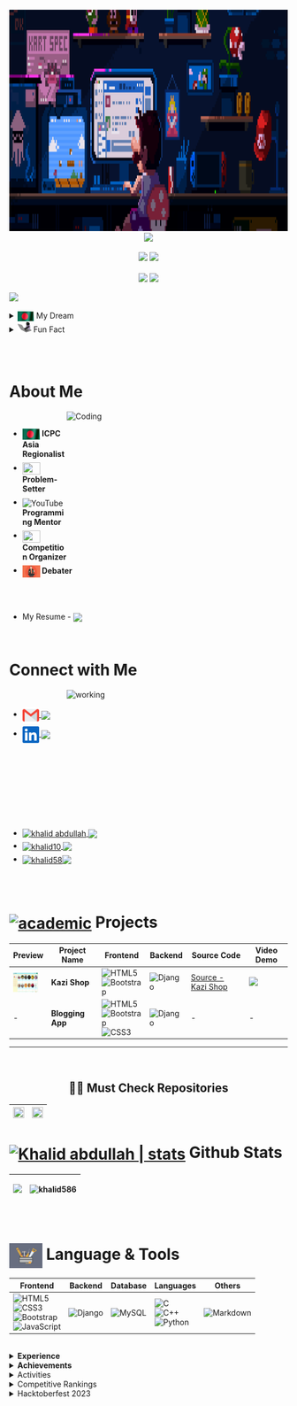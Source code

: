 <p align="center"> <a target="_blank" rel="noopener noreferrer" href="#"><img width="800" height="400" src="assets/banner%20gif.gif"></a> <br>
<a href="https://github.com/DenverCoder1/readme-typing-svg"><img src="https://readme-typing-svg.herokuapp.com?font=Time+New+Roman&color=0BF700&background=FF000000&size=25&center=true&vCenter=true&width=600&height=70&lines=Assalamu+Alaikum;Welcome+to+My+Profile"></a>

<p align = "center"><img align = "center" src = "https://media.tenor.com/yWSRmymbuBkAAAAM/waving-hi.gif" width = "40px"> <a href = "https://drive.google.com/file/d/1I9a2c-kg4D501A1PyovhlvmF93PW23V2/view?usp=drivesdk"><img align = "center" src = "https://img.shields.io/badge/Khalid Abdullah-white.svg?" width = "200px"></a></p>
<h4 align="center">  <img align = "center" src = "https://1.bp.blogspot.com/-qngrm2FfQFM/YDErXYiIDiI/AAAAAAAA3yE/6eUiEF8lxc8Qg--03XFRy5w4PP6ujKipACLcBGAsYHQ/s0/Flag_of_Bangladesh.gif" width = "30px"> <a href = "https://icpc.global/ICPCID/DCRIAR9MRAEU" target = "_blank"> <img align = "center" src = "https://img.shields.io/badge/Bangladeshi Sports Programmer-%23E60023.svg?"></a>  </h4>

<!-- <br><br> | <img align = "center" src = "https://cdn.dribbble.com/users/1708950/screenshots/4188877/media/6b06a38e84212c55eac1ef33dbd3d318.gif" width = "25px"> | <img align = "center" src = "https://img.shields.io/badge/Fullstack Developer-%2300f.svg?"> |
 -->


<!-- For resume [![Resume](https://img.shields.io/badge/-Resume-success)]()-->

                                                                                                                                                           
[![](https://visitcount.itsvg.in/api?id=khalid586&icon=0&color=11)](https://visitcount.itsvg.in)


<details>
  <summary>
    <img align = "center"  src = "assets/BD%20waving%20flag.gif" width = "30px"> My Dream
  </summary>
  <ul>
      <li><i> Representing <img align = "center"  src = "assets/BD%20waving%20flag.gif" width = "30px"><b> Bangladesh </b> at the <img src ="images.png" height = "20px" width = "25px" align = "center"> GLOBAL Arena and wave the Flag <img align = "center" src = "assets/BD%20waving%20flag.gif" width = "30px"></i>
      </li>
  </ul>
</details>

<details>
  <summary>
    <img src="assets/typing%20cat.gif" width = "25px" height = "20px"  data-animated-image="" > Fun Fact
  </summary>
You don't need money to give a star <img src = "https://cdn.dribbble.com/users/1708950/screenshots/4188877/media/6b06a38e84212c55eac1ef33dbd3d318.gif" width = "27px" align = "center"> <br> If you  like my readme , give it a star <img align = "center" src = "https://cdn.dribbble.com/users/193260/screenshots/2658632/animated_stars.gif" width = "27px"> <br> 😉😉
</details>

<br><br>

<div>
 
# About Me 
  <img align="right" alt="Coding" width="400px" height="250px" src="https://cdn.dribbble.com/users/1618311/screenshots/7078466/media/0e691bf24a50a4fad22b5dce9d415213.gif"> 
  <br>


  <ul>
    <li style="margin-bottom: 7px;"><b> <img align = "center" src = "assets/BD%20waving%20flag.gif" width = "32px" height = "20px" > ICPC Asia Regionalist</b> </li>
    <li style="margin-bottom: 7px;"><img align = "center" src = "https://cdn.dribbble.com/users/108637/screenshots/2971812/comp_1.gif" width = "32px" height = "22px"> <b>Problem-Setter</b></li>
    <li style="margin-bottom: 7px;"><img align="center" alt="YouTube" width = "32px" height = "22px" src="https://cdn.dribbble.com/users/2493316/screenshots/14030448/media/8b87a18633c28586e4a315bcdaab031b.gif"><b> Programming Mentor</b></li>
    <li style="margin-bottom: 7px;"><img align = "center" src = "https://i.pinimg.com/originals/de/01/e7/de01e79dd4c5a4a07ba9ede68dc62486.gif" width = "32px" height = "22px"> <b>Competition Organizer </b></li>
    <!-- <li style="margin-bottom: 7px;"><img align="center" alt="YouTube" width="25px" height = "20px" src="assets/youtube.png"><b> <img align = "center" src = "https://img.shields.io/badge/Content Creator-grey.svg?"></b></li> -->
    <li style="margin-bottom: 7px;"><img align = "center" src = "assets/speak.webp" width = "32px" height = "22px"><b> Debater</b></li>
  </ul> 
 <br><br>

- My Resume - <a href = "https://drive.google.com/file/d/16ghZ_hK0qpwYexd48JEGBQ8fiQ3UBhHD/view?usp=sharing"><img align = "center" src = "https://img.shields.io/badge/Khalid Abdullah -%23E60023.svg?"></a>

</div>

<br>

<div>

# Connect with Me

<img align="right" alt="working" width="400px" height="250px" src="assets/social.gif"> 
  <br>
<ul>
  <li style="margin-bottom: 5px;"> <a href = "mailto:iamkhalidabd@gmail.com"><img align="center" alt="Khalid abdullah | Gmail" width="30px"  src="gmail.png" /> <img align = "center" src = "https://img.shields.io/badge/iamkhalidabd@gmail.com-%23E60023.svg?"></a></li>
  <li style="margin-bottom: 5px;"> <a href = "https://www.linkedin.com/in/khalid-abdullah-47b655190/"> <img align="center" alt="Khalid abdullah | LinkedIn" width="30px" src="linkedin.svg"> <img src = "https://img.shields.io/badge/Khalid Abdullah-%230077B5.svg?logo=linkedin&logoColor=white" align = "center"></a> </li>     
  <li style="margin-bottom: 5px;"> <a href="https://fb.com/profile.php?id=100008925970800" target="blank"><img align="center" src="https://raw.githubusercontent.com/rahuldkjain/github-profile-readme-generator/master/src/images/icons/Social/facebook.svg" alt="khalid abdullah" width="30" />  <img align = "center" src = "https://img.shields.io/badge/Khalid Abdullah-%231877F2.svg?logo=Facebook&logoColor=white">  </a></li>
  <li style="margin-bottom: 5px;"><a href="https://codeforces.com/profile/khalid10" target="blank"><img align="center" src="https://raw.githubusercontent.com/rahuldkjain/github-profile-readme-generator/master/src/images/icons/Social/codeforces.svg" alt="khalid10" height="30" width="40" /> <img align = "center" src = "https://img.shields.io/badge/Codeforces-%23FFE953.svg?"></a></li>
  <li style="margin-bottom: 5px;"><a href="https://www.leetcode.com/khalidcomilla58
  " target="blank"><img align="center" src="https://raw.githubusercontent.com/rahuldkjain/github-profile-readme-generator/master/src/images/icons/Social/leet-code.svg" alt="khalid58" height="30" width="40" /><img align = "center" src = "https://img.shields.io/badge/Leetcode-%23E34F26.svg?"></a></li>
</ul>
</div>

<br><br>


# [<img align = "center" alt = "academic" src = "https://cdn.dribbble.com/users/2131993/screenshots/4948736/media/421d4ed2f3d23c73d64d20963f61f422.gif"  width="70px">]() Projects

|Preview|Project Name|Frontend|Backend|Source Code|Video Demo|
|-|-|-|-|-|-|
|<img align = "center" src = "assets/Homepage.png" height = "35px" width = "45px">|<b>Kazi Shop</b>|![HTML5](https://img.shields.io/badge/html5-%23E34F26.svg?style=flat&logo=html5&logoColor=white)<br>![Bootstrap](https://img.shields.io/badge/bootstrap-%23563D7C.svg?style=flat&logo=bootstrap&logoColor=white)|![Django](https://img.shields.io/badge/django-%23092E20.svg?style=flat&logo=django&logoColor=white)| [Source - Kazi Shop](https://github.com/khalid586/Kazi-Shop) |<a href = "https://youtu.be/x27qBDEJ1HY"> <img src = "https://cdn.dribbble.com/users/1369921/screenshots/3699553/media/632fe87d30ef9413a3512dd317727b8b.gif" width = "70px"> </a>|
|-|<b>Blogging App</b>|![HTML5](https://img.shields.io/badge/html5-%23E34F26.svg?style=flat&logo=html5&logoColor=white)<br>![Bootstrap](https://img.shields.io/badge/bootstrap-%23563D7C.svg?style=flat&logo=bootstrap&logoColor=white)<br> ![CSS3](https://img.shields.io/badge/css3-%231572B6.svg?style=flat&logo=css3&logoColor=white)|![Django](https://img.shields.io/badge/django-%23092E20.svg?style=flat&logo=django&logoColor=white)|-|-|


<hr>
<br>

<h2 align="center">👨‍💻 Must Check Repositories </h2>

|<a href="https://github.com/khalid586/Competitive-programming-Topics" title="Software"><img width = "100%" height="100%" src="https://github-readme-stats.vercel.app/api/pin/?username=khalid586&repo=Competitive-programming-Topics&theme=react&border_color=61dafb&border_radius=10"></a>|<a href="https://github.com/khalid586/CSES-Problemset-Solutions" title="RailSheba"><img height="100%"  width = "100%" src="https://github-readme-stats.vercel.app/api/pin/?username=khalid586&repo=CSES-Problemset-Solutions&theme=react&border_color=61dafb&border_radius=10"></a>|
|-|-|
<!-- <br/><br/><br/><br/><br/><br/>
<div width="100%" align="center"><a align="left" href="https://github.com/mdsajalcse/Explore-JavaScript" title="JavaScript"><img align="left" height="115" src="https://github-readme-stats.vercel.app/api/pin/?username=mdsajalcse&repo=Explore-JavaScript&theme=react&border_color=61dafb&border_radius=10"></a><a align="right" href="https://github.com/mdsajalcse/C-Programming-Math-Functions" title="C-Programming-Math-Functions"><img align="right" height="115" src="https://github-readme-stats.vercel.app/api/pin/?username=mdsajalcse&repo=C-Programming-Math-Functions&theme=react&border_color=61dafb&border_radius=10"></a> -->

<div>

# [<img align="center" alt="Khalid abdullah | stats" width="65px" src="https://cdn.dribbble.com/users/72535/screenshots/2630779/data_visualization_by_jardson_almeida.gif">]() Github Stats

<table>
      <thead>
            <tr>
                  <th>
                        <p align="center"><img src="https://github-readme-streak-stats.herokuapp.com/?user=khalid586&theme=midnight-purple&hide_border=false"></p>
                  </th>
                  <th>
                        <p align="center"><img src="https://github-readme-stats.vercel.app/api?username=khalid586&show_icons=true&theme=midnight-purple&locale=en"&include_all_commits=false&count_private=true" alt="khalid586"> </p>
                  </th>
            </tr>
      </thead>
</table>

</div>

<br>


# [<img align="center" alt="Khalid abdullah | ICPC" width="60px" src="assets/Tools 2.gif">]() Language & Tools



|Frontend|Backend|Database|Languages|Others|
|-|-|-|-|-|
|![HTML5](https://img.shields.io/badge/html5-%23E34F26.svg?style=flat&logo=html5&logoColor=white)<br> ![CSS3](https://img.shields.io/badge/css3-%231572B6.svg?style=flat&logo=css3&logoColor=white)<br>![Bootstrap](https://img.shields.io/badge/bootstrap-%23563D7C.svg?style=flat&logo=bootstrap&logoColor=white)<br>![JavaScript](https://img.shields.io/badge/javascript-%23323330.svg?style=flat&logo=javascript&logoColor=%23F7DF1E)|![Django](https://img.shields.io/badge/django-%23092E20.svg?style=flat&logo=django&logoColor=white)|![MySQL](https://img.shields.io/badge/mysql-%2300f.svg?style=flat&logo=mysql&logoColor=white)| ![C](https://img.shields.io/badge/c-%2300599C.svg?style=flat&logo=c&logoColor=white)<br> ![C++](https://img.shields.io/badge/c++-%2300599C.svg?style=flat&logo=c%2B%2B&logoColor=white)<br>![Python](https://img.shields.io/badge/python-3670A0?style=flat&logo=python&logoColor=ffdd54)<br>|![Markdown](https://img.shields.io/badge/markdown-%23000000.svg?style=flat&logo=markdown&logoColor=white)|

<br>



<details>
<summary><b>Experience</b></summary>

<h1> <img align = "center" alt = "academic" src = "assets/green stat.gif"  width="60px" height = "45px"> <a href = "http://www.github.com/khalid586"> <img align = "center" src = "https://img.shields.io/badge/Experience-%23E60023.svg?style=flat" width = "130px"></a> </h1>
  <img align="right" alt="Coding" width="400px" height="280px" src="assets/new.gif">
  <p> <b>Brief</b> </p>
<ul>
    <li style="margin-bottom: 12px;"><img align = "center" src = "https://cdn.dribbble.com/users/2131993/screenshots/4948736/media/421d4ed2f3d23c73d64d20963f61f422.gif" width = "40px" height = "25px"><b>Participated in ICPC Asia Dhaka regional 3 times</b></li>
    <li style="margin-bottom: 12px;"><img align = "center" src = "https://cdn.dribbble.com/users/1708950/screenshots/4188877/media/6b06a38e84212c55eac1ef33dbd3d318.gif" width = "40px" height = "25px"><b> Solved 1000+ algorithmic problems </b>on various coding platforms</li>
    <li style="margin-bottom: 12px;"><img align = "center" src = "https://www.lambdatest.com/resources/images/news24.gif" width = "40px" height = "25px"> Participated in <b>50+ Online Programming Competitions</li>
    <li style="margin-bottom: 12px;"><img align = "center" src = "https://cdn.dribbble.com/users/108637/screenshots/2971812/comp_1.gif" width = "40px" height = "25px"><b> Problemsetter at Junior IUPC</b>
    </li>
    <li style="margin-bottom: 12px;"><img align = "center" src = "https://i.pinimg.com/originals/de/01/e7/de01e79dd4c5a4a07ba9ede68dc62486.gif" width = "40px" height = "25px"> Organizer at BAIUST CSE FEST (programming contest) </li>
    </li>
    <li style="margin-bottom: 12px;"><img align = "center" src = "https://cdn.dribbble.com/users/1299339/screenshots/3079111/presentation_d.gif" width = "40px" height = "25px"> Mentored Programmers of our campus</li>
    <li style="margin-bottom: 12px;"><img align = "center" src = "https://cdn.dribbble.com/users/2493316/screenshots/14030448/media/8b87a18633c28586e4a315bcdaab031b.gif" width = "40px" height = "25px"> Conducted Workshops for 1<sup>st</sup> and 2<sup>nd </sup>  year students</li>
</ul>

<br>

<b>Details</b>
|Events|Reference|
|-----|---------|
|Represented my <img align="center" alt="Baiust" width="25px" height = "20px" src="assets/baiustLogo.jpg"> <b>Institution </b> at <b>6x Onsite National Programming Competitions</b> <br>which includes <b>3x   <img align="center" width="23px" height = "18" src = "images.png"> ICPC Asia Dhaka Regional Contest </b>|<a href = "https://icpc.global/ICPCID/DCRIAR9MRAEU"> <img align = "center" src = "https://img.shields.io/badge/ ICPC Credential-%231877F2.svg?" width = "100px"></a>|
|<b> Solved 1000+ algorithmic problems </b>on various coding platforms| <a href = "https://www.stopstalk.com/user/profile/khalid58"> <b> <img align = "center" src = "https://img.shields.io/badge/Stats-%231877F2.svg?"> </b></a>|
|Participated in <b>50+ Online Programming Competitions |<a href = "https://www.stopstalk.com/user/profile/khalid58"> <img align = "center" src = "https://img.shields.io/badge/Stats-%231877F2.svg?"> </b></a>|
|<a href = "https://toph.co/arena?practice=64765afcd47a320767c000cf#!/p/6473fe50d47a320767bfcdb8"><img align = "center" src = "https://img.shields.io/badge/Problemsetter-%23E60023.svg?"></a> </b>at <img align="center" alt="Toph" width="30px" src="emblem_120p.png"> Junior Intra University Programming Contest(IUPC) which included resposibilites such as <br>Preparing <a href = "https://github.com/khalid586/Problem-Setting/tree/main/Problem%20statements">Problem statements </a>, Writing <a href = "https://github.com/khalid586/Problem-Setting/tree/main/Solutions">Solutions </a> and <a href = "https://github.com/khalid586/Problem-Setting/tree/main/Test%20cases"> Test Cases  </a>|<a href = "https://toph.co/arena?practice=64765afcd47a320767c000cf#!/p/6473fe50d47a320767bfcdb8"> <img align = "center" src = "https://img.shields.io/badge/C. Save money and F. Evenly Divisible-%231877F2.svg?"></a>|
|<a href = "https://www.facebook.com/baiustcomputerclub/photos/gm.734216524476714/3099076147021157/"><img align = "center" src = "https://img.shields.io/badge/Organizer-%23E60023.svg?"></a> at <img align="center" alt="CSE Fest" width="40px" height = "25px" src="assets/cse fest.jpg"> BAIUST CSE FEST<br>(Programming Contest)|<a href = "https://www.facebook.com/baiustcomputerclub/photos/gm.734216524476714/3099076147021157/"><img align = "center" src = "https://img.shields.io/badge/Contest Announcement-%231877F2.svg?"></a>|
|<a href = "https://youtube.com/shorts/QUJsoGkkiaM"><img align = "center" src = "https://img.shields.io/badge/Mentored-%23E60023.svg?"></a> Programmers of our campus|<a href = "https://youtube.com/shorts/QUJsoGkkiaM"><img align = "center" width="40px" height = "25px" src = "assets/teach.png"> <img align = "center" src = "https://img.shields.io/badge/Glimpse-%2300f.svg?"></a>|
<hr>


</details>


<details>
<summary> <b>Achievements</b> </summary>


<h1> <img align="center" alt="academics" width="60px" height = "40px" src="assets/stat.gif"> <a href = "http://www.github.com/khalid586"> <img align = "center" src = "https://img.shields.io/badge/Achievements-%2300f.svg?style=flat" width = "150px"></a> </h1>

<img  align = "right" alt="Coding" width="400px" height="200px" src="https://cdn.dribbble.com/users/1959912/screenshots/6464044/content_creator_dribbble.gif">

<p> <b>Brief</b> </p>

<ul>
  <li style="margin-bottom: 5px;"><img src = "assets/BD%20waving%20flag.gif" width = "30px" height = "20px"  align = "center"> Ranked 81<sup>st</sup> in a GLOBAL coding competition</li>
  <li><img align="center" alt="academics" width="30px" height = "20px" src="assets/purple stat.gif.crdownload"> One of the Top Performers of <b>OOP and Data Structure & Algorithms course</li>
  <li><img align="center" alt="academics"  width="30px" height = "20px" src="assets/purple stat.gif.crdownload"> Ranked 189<sup>th</sup></b> at Higher Secondary Certificate(HSC) Exam <br>2019 (Comilla Board)</li>
  <li><img align="center" alt="academics"  width="30px" height = "20px" src="assets/purple stat.gif.crdownload"> Ranked <b>23<sup>rd</sup> </b>at Physics Olympiad 2018 , Comilla Region<br>(Higher Secondary Division) and Qualified for the National Round  </li>
</ul>

<br>
<p> <b>Details</b> </p>

|Events|Reference|
|------|---------|
|Ranked <b> <a href = "https://www.codechef.com/rankings/OCT21C?filterBy=Country%3DBangladesh&itemsPerPage=100&order=asc&page=1&sortBy=rank "><img align = "center" src = "https://img.shields.io/badge/81-%23E60023.svg?style=flat"></a> <sup> st </sup> </b>(out of 20000+ registered participants) at codechef October challenge 2021|<a href = "https://www.codechef.com/rankings/OCT21C?filterBy=Country%3DBangladesh&itemsPerPage=100&order=asc&page=1&sortBy=rank "> <b><img align = "center" src = "https://img.shields.io/badge/Standings-%231877F2.svg?"></b> </a>|
|Ranked <b><a href = "https://allrezultbd.files.wordpress.com/2019/12/hsc-scholarship-2019-final.pdf" alt = Ranklist> <img align = "center" src = "https://img.shields.io/badge/189-%23E60023.svg?style=flat"></a> <sup>th</sup></b> at Higher Secondary Certificate(HSC) Exam <br>2019 (Comilla Board)|<a href = "https://allrezultbd.files.wordpress.com/2019/12/hsc-scholarship-2019-final.pdf" alt = Ranklist>  <b><img align = "center" src = "https://img.shields.io/badge/Ranking-%231877F2.svg?"> </b></a>|

</details>

<details>
<summary>Activities</summary>


<h1> <img align="center" alt="Activities" width="60px" src = "https://cdn.dribbble.com/users/2459439/screenshots/5314041/gamerpeople1_3.gif"> <a href = "http://www.github.com/khalid586"> <img src = "https://img.shields.io/badge/Activities-%23Clojure.svg?style=flat" align = "center" width = "90px"></a> </h1>

<img  align = "right" alt="Coding" width="400px" height="250px" src="https://cdn.dribbble.com/users/1138721/screenshots/10809828/media/478d32b2e65c8c3194b7f2154e179231.gif">

<p> <b>Brief</b> </p>

<ul align = "left">
    <li style="margin-top: 15px;"><img align = "center" src = "assets/debater.gif" width = "40px" height = "25px"> Participated in Debate Competition</li>
    <li style="margin-top: 15px;"><img align="center" src="https://cdn.dribbble.com/users/3651832/screenshots/7058203/rob.gif" alt="robo soccer" width="40px" height = "25px" > Semi-finalist at Robo soccer competition</li>
    <li style="margin-top: 15px;"><img align = "center" src = "https://cdn.dribbble.com/users/1708950/screenshots/4188877/media/6b06a38e84212c55eac1ef33dbd3d318.gif" width = "40px" height = "25px"> Participated in Global coding contest such as Google Kickstart , CodeJam and Facebook HackerCup</li>
    <li style="margin-top: 15px;"><img align = "center" src = "https://cdn.dribbble.com/users/176039/screenshots/5506302/media/79cbe7cf1815a8b5dc825b7063a9a7bd.gif" width = "40px" height = "25px"> Participated in several Online Hackathons</li>
        
</ul>

<br>

<p> <b>Details</b> </p>

|Events|Reference|
|------|---------|
|<b>Represented my Department at the Inter Department Debate Competition </b>|<a href = "https://github.com/khalid586/khalid586/blob/main/assets/Debate.gif"><b> <img align="center" alt="Debate" width="40px" height = "25px" src="assets/Debate.gif"><img align = "center" src = "https://img.shields.io/badge/Glimpse of an Argument-%231877F2.svg?"></b></a>|
|Represented my Department at the <b>Intra University Robo Soccer Competition</b> and <b>reached the Semi-Finals</b>| <a href = "https://youtube.com/shorts/G7kZ1D6HHao"><img align = "center" src = "assets/robo soccer.png" width="40px" height = "25px"> <img align = "center" src = "https://img.shields.io/badge/Glimpse-%2300f.svg?"></a>|


</details>

<details>
<summary>Competitive Rankings</summary>

# <img align="center" alt="Achievements" width="60px" src="https://cdn.dribbble.com/users/3593/screenshots/2475280/linechart.gif"> <a href = "https://github.com/khalid586"> <img align = "center" src = "https://img.shields.io/badge/Competitive Rankings-%23E60023.svg?style=flat" width = "200px"> </a> <img align = "center" src = "assets/BD%20waving%20flag.gif" width = "45px" height = "30px">

<img  align = "right" alt="Coding" width="400px" height="250px" src="https://cdn.dribbble.com/users/1959912/screenshots/6463995/competition_dribbble.gif">

<ul align = "left">
    <li style="margin-bottom: 5px;"><img src = "assets/BD%20waving%20flag.gif" width = "30px" height = "20px"  align = "center"> Ranked <b> <a href = "https://www.codechef.com/rankings/OCT21C?filterBy=Country%3DBangladesh&itemsPerPage=100&order=asc&page=1&sortBy=rank "><img align = "center" src = "https://img.shields.io/badge/81-%23E60023.svg?style=flat"></a> <sup> st </sup> </b>(out of 20000+ registered participants) in Codechef October Challenge 2021 <img align="center" alt="Achievements" width="20px" src="assets/Tools.gif"><a href = "https://www.codechef.com/rankings/OCT21C?filterBy=Country%3DBangladesh&itemsPerPage=100&order=asc&page=1&sortBy=rank "> <b><img align = "center" src = "https://img.shields.io/badge/Standings-%231877F2.svg?"></b> </a></li>
    <li style="margin-bottom: 5px;"><img src = "assets/BD%20waving%20flag.gif" width = "30px" height = "20px"  align = "center"> Ranked <a href = "https://algo.codemarshal.org/contests/dhaka-21-main/standings"><b><img align = "center" src = "https://img.shields.io/badge/127-%23E60023.svg?style=flat"></a><sup>th</sup></b>(out of 165 QUALIFIED Teams) in <img align="center" alt="Khalid abdullah | ICPC" width="30px" height = "25px" src = "images.png"> ICPC Asia Dhaka Regional 2021 Onsite Round <img align="center" alt="Achievements" width="20px" src="assets/Tools.gif"><a href = "https://algo.codemarshal.org/contests/dhaka-21-main/standings"> <b><img align = "center" src = "https://img.shields.io/badge/Standings-%231877F2.svg?"></b> </a></li> 
    <li style="margin-bottom: 5px;"><img src = "assets/BD%20waving%20flag.gif" width = "30px" height = "20px"  align = "center"> Ranked <b><a href = "https://algo.codemarshal.org/contests/dhaka-22/standings"> <img align = "center" src = "https://img.shields.io/badge/131-%23E60023.svg?style=flat"></a><sup>st</sup></b>(out of 162 QUALIFIED Teams) in <img align="center" alt="Khalid abdullah | ICPC" width ="30px" height = "25px" src = "images.png"> ICPC Asia Dhaka Regional 2022 Onsite Round <img align="center" alt="Achievements" width="20px" src="assets/Tools.gif"><a href = "https://algo.codemarshal.org/contests/dhaka-22/standings"> <b><img align = "center" src = "https://img.shields.io/badge/Standings-%231877F2.svg?"></b> </a></li> 
   <li style="margin-bottom: 5px;"><img src = "assets/BD%20waving%20flag.gif" width = "30px" height = "20px"  align = "center"> Ranked <b><a href = "https://algo.codemarshal.org/contests/icpc-dhaka-21-preli/standings?page=2"><img align = "center" src = "https://img.shields.io/badge/268-%23E60023.svg?style=flat"></a><sup>th</sup></b>(out of 1700+ registered teams) in <img align="center" alt="Khalid abdullah | ICPC" width="30px" height = "25px" src = "images.png"> ICPC Asia Dhaka Regional online preli 2021 and qualified for Onsite Round <img align="center" alt="Achievements" width="20px" src="assets/Tools.gif"><a href = "https://algo.codemarshal.org/contests/icpc-dhaka-21-preli/standings?page=2"> <b><img align = "center" src = "https://img.shields.io/badge/Standings-%231877F2.svg?"></b> </a></li> 
    <li style="margin-bottom: 5px;" ><img src = "assets/BD%20waving%20flag.gif" width = "30px" height = "20px"  align = "center"> Ranked <a href = "https://algo.codemarshal.org/contests/icpc-dhaka-22-preli/standings?page=2"> <b><img align = "center" src = "https://img.shields.io/badge/398-%23E60023.svg?style=flat"></a><sup>th</sup></b>(out of 1600+ registered teams) in <img align="center" alt="Khalid abdullah | ICPC" width="30px" height = "25px" src = "images.png"> ICPC Asia Dhaka Regional online preli 2022 and qualified for Onsite Round <img align="center" alt="Achievements" width="20px" src= "assets/Tools.gif" ><a href = "https://algo.codemarshal.org/contests/icpc-dhaka-22-preli/standings?page=2"> <img align = "center" src = "https://img.shields.io/badge/Standings-%231877F2.svg?"> </a></li> 
    <li style="margin-bottom: 5px;"><img src = "assets/BD%20waving%20flag.gif" width = "30px" height = "20px"  align = "center"> Ranked  <b><a href = "https://www.codechef.com/rankings/CSNS21C?filterBy=Country%3DBangladesh&itemsPerPage=100&order=asc&page=1&sortBy=rank"><img align = "center" src = "https://img.shields.io/badge/614-%23E60023.svg?style=flat"></a> <sup> th </sup> </b>(out of 5000+ registered participants) in <br>Codechef Code senso <img align="center" alt="Achievements" width="20px" src= "assets/Tools.gif" > <a href = "https://www.codechef.com/rankings/CSNS21C?filterBy=Country%3DBangladesh&itemsPerPage=100&order=asc&page=1&sortBy=rank"> <b><img align = "center" src = "https://img.shields.io/badge/Standings-%231877F2.svg?"></b> </a></li>
    <li style="margin-bottom: 5px;"><img src = "assets/BD%20waving%20flag.gif" width = "30px" height = "20px" align = "center"> Ranked <b> <a href = "https://codeforces.com/contest/1642/standings/participant/128848941#p128848941"><img align = "center" src = "https://img.shields.io/badge/3428-%23E60023.svg?style=flat"></a> <sup> th </sup></b>(out of 8500+ registered participants) in <br>Codeforces Round 773 (Div. 2) <img  width="20px" src="assets/Tools.gif" align = "center"><a href = "https://codeforces.com/contest/1642/standings/participant/128848941#p128848941">  <b><img align = "center" src = "https://img.shields.io/badge/Standings-%231877F2.svg?"></b></a>
    </li>
    <li style="margin-bottom: 5px;">Ranked <b>4<sup>th</sup></b> at Intra University LFR competition</li>
    
    
</ul>


### <img align = "center" alt="Coding" width="45px" src="https://cdn.dribbble.com/users/1138721/screenshots/10809828/media/478d32b2e65c8c3194b7f2154e179231.gif"> <a href = "https://github.com/khalid586"> <img align = "center" src = "https://img.shields.io/badge/Onsite Contest-%23E60023.svg?style=flat" width = "120px"></a>

|Organizer| Contest Title                                                                                                                                                                                                    | Host | Rank | QUALIFIED Participants | Solved <br>Problems | Result                                                                                                                                                                        | Standings                                                                                                                                                                 |
|--------|------------------------------------------------------------------------------------------------------------------------------------------------------------------------------------------------------------------|------|------|------------------------|---------------------|-------------------------------------------------------------------------------------------------------------------------------------------------------------------------------|---------------------------------------------------------------------------------------------------------------------------------------------------------------------------|
| <img align="center" alt="ICPC" width="45px" height = "35px" src = "images.png"> | <img align = "center" src = "https://1.bp.blogspot.com/-qngrm2FfQFM/YDErXYiIDiI/AAAAAAAA3yE/6eUiEF8lxc8Qg--03XFRy5w4PP6ujKipACLcBGAsYHQ/s0/Flag_of_Bangladesh.gif" width = "35px"> ICPC Asia Dhaka Regional 2023 | BUBT | 143  | 224                    | 3                   | <img align="center" alt="ICPC" width="33px" height = "22px" src = "images.png"> Honourable Mention | <a href = "https://bapsoj.org/contests/icpc-dhaka-regional-site-2023/standings"> <img align = "center" src = "https://img.shields.io/badge/143-%23E60023.svg?style=flat"></a> |
| <img align="center" alt="ICPC" width="45px" height = "35px" src = "images.png"> | <img align = "center" src = "https://1.bp.blogspot.com/-qngrm2FfQFM/YDErXYiIDiI/AAAAAAAA3yE/6eUiEF8lxc8Qg--03XFRy5w4PP6ujKipACLcBGAsYHQ/s0/Flag_of_Bangladesh.gif" width = "35px"> ICPC Asia Dhaka Regional 2022 | GUB  | 131  | 162                    | 2                   | <img align="center" alt="ICPC" width="33px" height = "22px" src = "images.png"> Honourable Mention | <a href = "https://algo.codemarshal.org/contests/dhaka-22/standings"> <img align = "center" src = "https://img.shields.io/badge/131-%23E60023.svg?style=flat"></a>            |
| <img align="center" alt="ICPC" width="45px" height = "35px" src = "images.png"> | <img align = "center" src = "https://1.bp.blogspot.com/-qngrm2FfQFM/YDErXYiIDiI/AAAAAAAA3yE/6eUiEF8lxc8Qg--03XFRy5w4PP6ujKipACLcBGAsYHQ/s0/Flag_of_Bangladesh.gif" width = "30px"> ICPC Asia Dhaka Regional 2021 | BUBT | 127  | 165                    | 2                   | <img align="center" alt="ICPC" width="33px" height = "22px" src = "images.png"> Honourable Mention | <a href = "https://algo.codemarshal.org/contests/dhaka-21-main/standings"><b><img align = "center" src = "https://img.shields.io/badge/127-%23E60023.svg?style=flat"></a>     |
|<img align="center" alt="ICPC" width="45px" height = "35px" src="assets/sust_iupc.PNG"> | Inter University Programming Contest                                                                                                                                                                             | SUST | 80   | 120          | 1                   | 💹 **Rating increased by 100+** | [<img align = "center" src = "https://img.shields.io/badge/80-%23E60023.svg?style=flat">](https://toph.co/c/sust-inter-university-2023/standings)                             |


### <img align = "center" alt="Coding" width="45px" src="https://cdn.dribbble.com/users/1138721/screenshots/10809828/media/478d32b2e65c8c3194b7f2154e179231.gif"><a href = "https://github.com/khalid586"> <img align = "center" src = "https://img.shields.io/badge/Online Contest-%23E60023.svg?style=flat" width = "120px"> </a>

| Organizer                                                                               | Contest Title                             | Rank | Registered participants |Result| Standings                                                                                                                                                                                                                     |
|-----------------------------------------------------------------------------------------|-------------------------------------------|------|-------------------------|------|-------------------------------------------------------------------------------------------------------------------------------------------------------------------------------------------------------------------------------|
| <img align="center" alt="ICPC" width="45px" height = "35px" src = "images.png">            | ICPC Asia Dhaka Regional 2023 Preliminary | 202  | 2400+                   |✅ **Qualified to Regional Round**| |                                                                                                                                                                                                                              |
| <img align="center" alt="ICPC" width="45px" height = "35px" src = "images.png">            | ICPC Asia Dhaka Regional 2022 Preliminary | 398  | 1600+                   |✅ **Qualified to Regional Round**| <a href = "https://algo.codemarshal.org/contests/icpc-dhaka-22-preli/standings?page=2"> <b><img align = "center" src = "https://img.shields.io/badge/398-%23E60023.svg?style=flat"></a>                                       |
| <img align="center" alt="ICPC" width="45px" height = "35px" src = "images.png">            | ICPC Asia Dhaka Regional 2021 Preliminary | 268  | 1700+                   |✅ **Qualified to Regional Round**| <a href = "https://algo.codemarshal.org/contests/icpc-dhaka-21-preli/standings?page=2"><img align = "center" src = "https://img.shields.io/badge/268-%23E60023.svg?style=flat"></a>                                           |
| <img align="center" alt="ICPC" width="45px" height = "35px" src="assets/codechef2.jpg"> | Codechef October Challenge 2021           | 81   | 20000+                  |💹 **Rating increased 80+** | <a href = "https://www.codechef.com/rankings/OCT21C?filterBy=Country%3DBangladesh&itemsPerPage=100&order=asc&page=1&sortBy=rank "><img align = "center" src = "https://img.shields.io/badge/81-%23E60023.svg?style=flat"></a> |
| <img align="center" alt="ICPC" width="45px" height = "35px" src="assets/codechef2.jpg"> | Codechef Code senso                       | 614  | 5000+                   |💹 **Rating increased 50+** | <a href = "https://www.codechef.com/rankings/CSNS21C?filterBy=Country%3DBangladesh&itemsPerPage=100&order=asc&page=1&sortBy=rank"><img align = "center" src = "https://img.shields.io/badge/614-%23E60023.svg?style=flat"></a> |


</details>

<details>
<summary>Hacktoberfest 2023</summary>

[![An image of @khalid586's Holopin badges, which is a link to view their full Holopin profile](https://holopin.me/khalid586)](https://holopin.io/@khalid586)

</details>


<!-- ![React](https://img.shields.io/badge/react-%2320232a.svg?style=flat&logo=react&logoColor=%2361DAFB) ![TailwindCSS](https://img.shields.io/badge/tailwindcss-%2338B2AC.svg?style=flat&logo=tailwind-css&logoColor=white) ![Threejs](https://img.shields.io/badge/threejs-black?style=flat&logo=three.js&logoColor=white) ![Pandas](https://img.shields.io/badge/pandas-%23150458.svg?style=flat&logo=pandas&logoColor=white) ![NumPy](https://img.shields.io/badge/numpy-%23013243.svg?style=flat&logo=numpy&logoColor=white) ![C#](https://img.shields.io/badge/c%23-%23239120.svg?style=flat&logo=c-sharp&logoColor=white) ![PHP](https://img.shields.io/badge/php-%23777BB4.svg?style=flat&logo=php&logoColor=white)![Netlify](https://img.shields.io/badge/netlify-%23000000.svg?style=flat&logo=netlify&logoColor=#00C7B7)![.Net](https://img.shields.io/badge/.NET-5C2D91?style=flat&logo=.net&logoColor=white)  -->


<!--

### 🔝 Top Contributed Repo
![](https://github-contributor-stats.vercel.app/api?username=khalid586&limit=5&theme=tokyonight&combine_all_yearly_contributions=true)
-->

<!--
## 🏆 GitHub Trophies
![](https://github-profile-trophy.vercel.app/?username=khalid586&theme=radical&no-frame=false&no-bg=true&margin-w=4)

<p align = "center"><img  width="400" height="200" src="https://cdn.dribbble.com/users/1162077/screenshots/3848914/media/7ed7d5ca074b48b328150e5a231e8d1f.gif">
</p>

<img align="right" alt="Coding" width="350" height="240" src="https://www.lambdatest.com/resources/images/news24.gif">
<img src="https://cdn.dribbble.com/users/1162077/screenshots/3848914/media/7ed7d5ca074b48b328150e5a231e8d1f.gif" width="30" data-animated-image="" >
// Most used language
![](https://github-readme-stats.vercel.app/api/top-langs/?username=khalid586&theme=chartreuse-dark&hide_border=false&include_all_commits=false&count_private=false&layout=compact)

<img src = "https://img.shields.io/badge/Activities-white.svg?style=flat" width = "100px">

-->


<!--
![](https://github-readme-stats.vercel.app/api/top-langs/?username=khalid586&theme=midnight-purple&hide_border=false&include_all_commits=true&count_private=true&layout=compact)

<img width = "500px" src = "https://github-readme-stats.vercel.app/api?username=khalid586&theme=midnight-purple&hide_border=false&include_all_commits=false&count_private=true")


    Projects section has to be added soon
    portfolio
-->
